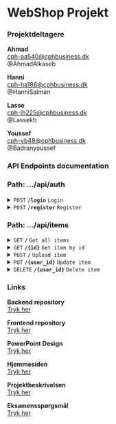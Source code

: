 # WebShop Projekt
### Projektdeltagere
**Ahmad**  
cph-aa540@cphbusiness.dk  
@AhmadAlkaseb  

**Hanni**  
cph-ha186@cphbusiness.dk  
@HanniSalman  

**Lasse**  
cph-lh225@cphbusiness.dk  
@Lassekh  

**Youssef**  
cph-yb48@cphbusiness.dk  
@Badranyoussef  

### API Endpoints documentation 

### Path: .../api/auth
<details>
 <summary><code>POST</code> <code><b>/login</b></code> <code>Login</code></summary>

##### Parameters
None

##### Body
```json
{
  "email": "...",
  "password": "..."
}
```

##### RouteRoles
Anyone

##### Response
application/json

##### Exceptions
- Exception: APIException
- Status: 401

</details>

<details>
 <summary><code>POST</code> <code><b>/register</b></code> <code>Register</code></summary>

##### Parameters
None

##### Body
```json
{
  "email": "...",
  "password": "..."
}
```

##### Response
application/json

##### RouteRoles
Anyone

##### Exceptions
- Exception: APIException
- Status: 422

</details>
<p></p>  

### Path: .../api/items  

<details>
 <summary><code>GET</code> <code><b>/</b></code> <code>Get all items</code></summary>

##### Parameters
None

##### Body
None

##### Response
application/json

##### RouteRoles
User & Admin

##### Exceptions
- Exception: APIException
- Status: 404
- 
</details>

<details>
 <summary><code>GET</code> <code><b>/{id}</b></code> <code>Get item by id</code></summary>

##### Parameters
{id} = item id  
type = int

##### Body
None

##### Response
application/json

##### RouteRoles
User & Admin

##### Exceptions
- Exception: APIException
- Status: 404

</details>

<details>
 <summary><code>POST</code> <code><b>/</b></code> <code>Upload item</code></summary>

##### Parameters
None

##### Body
```json
{
  "title": "...",
  "description": "...",
  "price": ...,
  "fullName": "...",
  "address": "...",
  "postalCode": ...,
  "phoneNumber": ...,
  "user": {
    "email": "{user_id}"
  }
}
```

##### Response
application/json

##### RouteRoles
User & Admin

##### Exceptions
- Exception: APIException
- Status: 500

</details>

<details>
 <summary><code>PUT</code> <code><b>/{user_id}</b></code> <code>Update item</code></summary>

##### Parameters
{user_id} = user email  
type = String

##### Body
```json
{
  "title": "...",
  "description": "...",
  "price": ...,
  "fullName": "...",
  "address": "...",
  "postalCode": ...,
  "status": ...,
  "phoneNumber": ...,
  }
}
```

##### Response
application/json

##### RouteRoles
User & Admin

##### Exceptions
- Exception: APIException
- Status: 404

</details>

<details>
 <summary><code>DELETE</code> <code><b>/{user_id}</b></code> <code>Delete item</code></summary>

##### Parameters
{user_id} = user email  
type = String

##### Body
```json
(number)
```

##### Response
application/json

##### RouteRoles
User & Admin

##### Exceptions
- Exception: APIException
- Status: 404

</details>

### Links

**Backend repository**  
[Tryk her](https://github.com/AhmadAlkaseb/WebShopBackend)  

**Frontend repository**  
[Tryk her](https://github.com/AhmadAlkaseb/WebShopFrontend)

**PowerPoint Design**  
[Tryk her](https://docs.google.com/presentation/d/1tMKkrRPzy8CNIkY6ZMPVO2yr8kHRrLsOsiXY3-lI6dY/edit#slide=id.p) 

**Hjemmesiden**  
[Tryk her](https://cphbusinessprojekt.dk/)  

**Projektbeskrivelsen**  
[Tryk her](https://github.com/dat3Cph/material/blob/sem2024spring/flowFrontend/week5-project/miniproject.md)  

**Eksamensspørgsmål**  
[Tryk her](https://docs.google.com/document/d/16wdDaEkcoUTti7GsFC0CHU0pBQGzmmDIOXkZgNhGON8/edit)  
